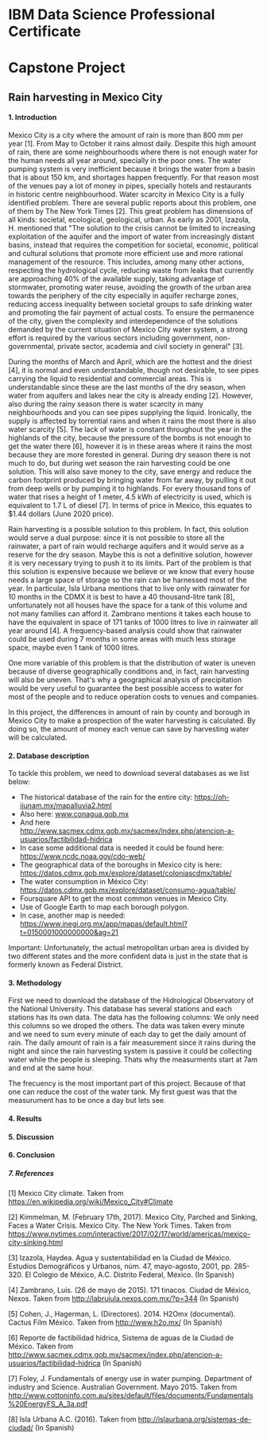 # IBM Data Science Professional Certificate 
# Capstone Project

## Rain harvesting in Mexico City
#### 1. Introduction
Mexico City is a city where the amount of rain is more than 800 mm per year [1]. From May to October it rains almost daily. Despite this high amount of rain, there are some neighbourhoods where there is not enough water for the human needs all year around, specially in the poor ones. The water pumping system is very inefficient because it brings the water from a basin that is about 150 km, and shortages happen frequently. For that reason most of the venues pay a lot of money in pipes, specially hotels and restaurants in historic centre neighbourhood. 
Water scarcity in Mexico City is a fully identified problem. There are several public reports about this problem, one of them by The New York Times [2]. This great problem has dimensions of all kinds: societal, ecological, geological, urban. As early as 2001, Izazola, H. mentioned that "The solution to the crisis cannot be limited to increasing exploitation of the aquifer and the import of water from increasingly distant basins, instead that requires the competition for societal, economic, political and cultural solutions that promote more efficient use and more rational management of the resource. This includes, among many other actions, respecting the hydrological cycle, reducing waste from leaks that currently are approaching 40% of the available supply, taking advantage of stormwater, promoting water reuse, avoiding the growth of the urban area towards the periphery of the city especially in aquifer recharge zones, reducing access inequality between societal groups to safe drinking water and promoting the fair payment of actual costs. To ensure the permanence of the city, given the complexity and interdependence of the solutions demanded by the current situation of Mexico City water system, a strong effort is required by the various sectors including government, non-governmental, private sector, academia and civil society in general" [3].

During the months of March and April, which are the hottest and the driest [4], it is normal and even understandable, though not desirable, to see pipes carrying the liquid to residential and commercial areas. This is understandable since these are the last months of the dry season, when water from aquifers and lakes near the city is already ending [2]. However, also during the rainy season there is water scarcity in many neighbourhoods and you can see pipes supplying the liquid. Ironically, the supply is affected by torrential rains and when it rains the most there is also water scarcity [5]. The lack of water is constant throughout the year in the highlands of the city, because the pressure of the bombs is not enough to get the water there [6], however it is in these areas where it rains the most because they are more forested in general. During dry season there is not much to do, but during wet season the rain harvesting could be one solution. This will also save money to the city, save energy and reduce the carbon footprint produced by bringing water from far away, by pulling it out from deep wells or by pumping it to highlands. For every thousand tons of water that rises a height of 1 meter, 4.5 kWh of electricity is used, which is equivalent to 1.7 L of diesel [7]. In terms of price in Mexico, this equates to $1.44 dollars (June 2020 price).

Rain harvesting is a possible solution to this problem. In fact, this solution would serve a dual purpose: since it is not possible to store all the rainwater, a part of rain would recharge aquifers and it would serve as a reserve for the dry season. Maybe this is not a definitive solution, however it is very necessary trying to push it to its limits. Part of the problem is that this solution is expensive because we believe or we know that every house needs a large space of storage so the rain can be harnessed most of the year. In particular, Isla Urbana mentions that to live only with rainwater for 10 months in the CDMX it is best to have a 40 thousand-litre tank [8], unfortunately not all houses have the space for a tank of this volume and not many families can afford it. Zambrano mentions it takes each house to have the equivalent in space of 171 tanks of 1000 litres to live in rainwater all year around [4]. A frequency-based analysis could show that rainwater could be used during 7 months in some areas with much less storage space, maybe even 1 tank of 1000 litres.

One more variable of this problem is that the distribution of water is uneven because of diverse geographically conditions and, in fact, rain harvesting will also be uneven. That's why a geographical analysis of precipitation would be very useful to guarantee the best possible access to water for most of the people and to reduce operation costs to venues and companies.

In this project, the differences in amount of rain by county and borough in Mexico City to make a prospection of the water harvesting is calculated. By doing so, the amount of money each venue can save by harvesting water will be calculated.

#### 2. Database description
To tackle this problem, we need to download several databases as we list below: 
- The historical database of the rain for the entire city: https://oh-iiunam.mx/mapalluvia2.html 
- Also here: www.conagua.gob.mx 
- And here http://www.sacmex.cdmx.gob.mx/sacmex/index.php/atencion-a-usuarios/factibilidad-hidrica
- In case some additional data is needed it could be found here: https://www.ncdc.noaa.gov/cdo-web/
- The geographical data of the boroughs in Mexico city is here: https://datos.cdmx.gob.mx/explore/dataset/coloniascdmx/table/
- The water consumption in México City: https://datos.cdmx.gob.mx/explore/dataset/consumo-agua/table/
- Foursquare API to get the most common venues in Mexico City.
- Use of Google Earth to map each borough polygon.
- In case, another map is needed: https://www.inegi.org.mx/app/mapas/default.html?t=0150001000000000&ag=21

Important:  Unfortunately, the actual metropolitan urban area is divided by two different states and the more confident data is just in the state that is formerly known as Federal District.

#### 3. Methodology
First we need to download the database of the Hidrological Observatory of the National University. This database has several stations and each stations has its own data. 
The data has the following columns: 
We only need this columns so we droped the others.
The data was taken every minute and we need to sum every minute of each day to get the daily amount of rain. The daily amount of rain is a fair measurement since it rains during the night and since the rain harvesting system is passive it could be collecting water while the people is sleeping. Thats why the measurments start at 7am and end at the same hour.

The frecuency is the most important part of this project. Because of that one can reduce the cost of the water tank. My first guest was that the measurument has to be once a day but lets see.

#### 4. Results

#### 5. Discussion

#### 6. Conclusion

##### 7. References
[1] Mexico City climate. Taken from https://en.wikipedia.org/wiki/Mexico_City#Climate

[2] Kimmelman, M. (February 17th, 2017). Mexico City, Parched and Sinking, Faces a Water Crisis. Mexico City. The New York Times. Taken from
https://www.nytimes.com/interactive/2017/02/17/world/americas/mexico-city-sinking.html

[3] Izazola, Haydea. Agua y sustentabilidad en la Ciudad de México. Estudios Demográficos y Urbanos, núm. 47, mayo-agosto, 2001, pp. 285-320. El Colegio de México, A.C. Distrito Federal, México. (In Spanish)

[4] Zambrano, Luis. (26 de mayo de 2015). 171 tinacos. Ciudad de México, Nexos. Taken from http://labrujula.nexos.com.mx/?p=344 (In Spanish)

[5] Cohen, J., Hagerman, L. (Directores). 2014. H2Omx (documental). Cactus Film México.
Taken from http://www.h2o.mx/ (In Spanish)

[6] Reporte de factibilidad hídrica, Sistema de aguas de la Ciudad de México. Taken from http://www.sacmex.cdmx.gob.mx/sacmex/index.php/atencion-a-usuarios/factibilidad-hidrica (In Spanish)

[7] Foley, J. Fundamentals of energy use in water pumping. Department of industry and Science. Australian Government. Mayo 2015. Taken from
http://www.cottoninfo.com.au/sites/default/files/documents/Fundamentals%20EnergyFS_A_3a.pdf

[8] Isla Urbana A.C. (2016). Taken from http://islaurbana.org/sistemas-de-ciudad/ (In Spanish)

